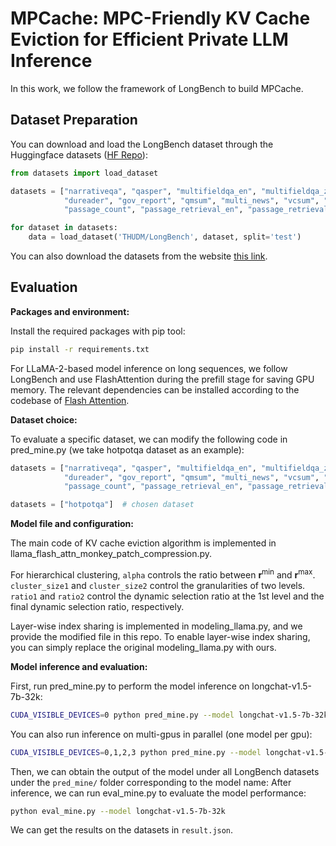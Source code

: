 # MPCache: MPC-Friendly KV Cache Eviction for Efficient Private LLM Inference

In this work, we follow the framework of LongBench to build MPCache.

## Dataset Preparation
You can download and load the LongBench dataset through the Huggingface datasets ([HF Repo](https://huggingface.co/datasets/THUDM/LongBench)):
```python
from datasets import load_dataset

datasets = ["narrativeqa", "qasper", "multifieldqa_en", "multifieldqa_zh", "hotpotqa", "2wikimqa", "musique", \
            "dureader", "gov_report", "qmsum", "multi_news", "vcsum", "trec", "triviaqa", "samsum", "lsht", \
            "passage_count", "passage_retrieval_en", "passage_retrieval_zh", "lcc", "repobench-p"]

for dataset in datasets:
    data = load_dataset('THUDM/LongBench', dataset, split='test')
```
You can also download the datasets from the website [this link](https://huggingface.co/datasets/THUDM/LongBench/resolve/main/data.zip).


## Evaluation

**Packages and environment:**

Install the required packages with pip tool: 
```bash
pip install -r requirements.txt
```
For LLaMA-2-based model inference on long sequences, we follow LongBench and use FlashAttention during the prefill stage for saving GPU memory.
The relevant dependencies can be installed according to the codebase of [Flash Attention](https://github.com/Dao-AILab/flash-attention).

**Dataset choice:**

To evaluate a specific dataset, we can modify the following code in pred_mine.py (we take hotpotqa dataset as an example):
```python
datasets = ["narrativeqa", "qasper", "multifieldqa_en", "multifieldqa_zh", "hotpotqa", "2wikimqa", "musique", \
            "dureader", "gov_report", "qmsum", "multi_news", "vcsum", "trec", "triviaqa", "samsum", "lsht", \
            "passage_count", "passage_retrieval_en", "passage_retrieval_zh", "lcc", "repobench-p"]

datasets = ["hotpotqa"]  # chosen dataset
```

**Model file and configuration:**

The main code of KV cache eviction algorithm is implemented in llama_flash_attn_monkey_patch_compression.py.

For hierarchical clustering, `alpha` controls the ratio between $\mathbf r^{\min}$ and $\mathbf r^{\max}$.
`cluster_size1` and `cluster_size2` control the granularities of two levels.
`ratio1` and `ratio2` control the dynamic selection ratio at the 1st level and the final dynamic selection ratio, respectively.

Layer-wise index sharing is implemented in modeling_llama.py, and we provide the modified file in this repo. To enable layer-wise index sharing, you can simply replace the original modeling_llama.py with ours.

**Model inference and evaluation:**

First, run pred_mine.py to perform the model inference on longchat-v1.5-7b-32k:
```bash
CUDA_VISIBLE_DEVICES=0 python pred_mine.py --model longchat-v1.5-7b-32k
```
You can also run inference on multi-gpus in parallel (one model per gpu):
```bash
CUDA_VISIBLE_DEVICES=0,1,2,3 python pred_mine.py --model longchat-v1.5-7b-32k
```
Then, we can obtain the output of the model under all LongBench datasets under the `pred_mine/` folder corresponding to the model name:
After inference, we can run eval_mine.py to evaluate the model performance:
```bash
python eval_mine.py --model longchat-v1.5-7b-32k
```
We can get the results on the datasets in `result.json`.

